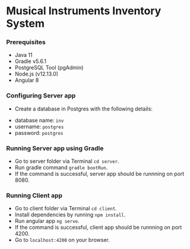 # Musical Instruments Inventory System

### Prerequisites
* Java 11
* Gradle v5.6.1
* PostgreSQL Tool (pgAdmin)
* Node.js (v12.13.0)
* Angular 8

### Configuring Server app
* Create a database in Postgres with the following details:
- database name: `inv`
- username: `postgres`
- password: `postgres`

### Running Server app using Gradle
* Go to server folder via Terminal `cd server`.
* Run gradle command `gradle bootRun`.
* If the command is successful, server app should be runnning on port 8080.

### Running Client app
* Go to client folder via Terminal `cd client`.
* Install dependencies by running `npm install`.
* Run angular app `ng serve`.
* If the command is successful, client app should be runnning on port 4200.
* Go to `localhost:4200` on your browser.
